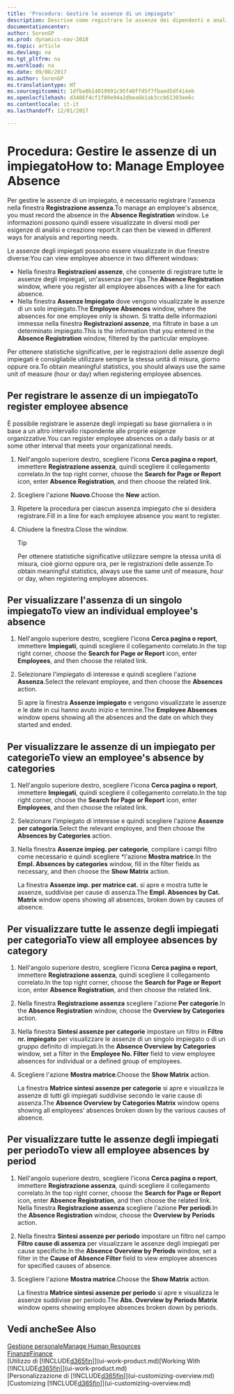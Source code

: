 ```yaml
---
title: 'Procedura: Gestire le assenze di un impiegato'
description: Descrive come registrare le assenze dei dipendenti e analizzare le statistiche sulle assenze.
documentationcenter: 
author: SorenGP
ms.prod: dynamics-nav-2018
ms.topic: article
ms.devlang: na
ms.tgt_pltfrm: na
ms.workload: na
ms.date: 09/08/2017
ms.author: SorenGP
ms.translationtype: HT
ms.sourcegitcommit: 1dfba8b14019991c95f40ffd5f7fbaed5df414eb
ms.openlocfilehash: d3406f4cf1f89e94a2dbea6b1ab3ccb61303ee6c
ms.contentlocale: it-it
ms.lasthandoff: 12/01/2017

---
```

# <a name="how-to-manage-employee-absence"></a><span data-ttu-id="c5969-103">Procedura: Gestire le assenze di un impiegato</span><span class="sxs-lookup"><span data-stu-id="c5969-103">How to: Manage Employee Absence</span></span>
<span data-ttu-id="c5969-104">Per gestire le assenze di un impiegato, è necessario registrare l'assenza nella finestra **Registrazione assenza**.</span><span class="sxs-lookup"><span data-stu-id="c5969-104">To manage an employee's absence, you must record the absence in the **Absence Registration** window.</span></span> <span data-ttu-id="c5969-105">Le informazioni possono quindi essere visualizzate in diversi modi per esigenze di analisi e creazione report.</span><span class="sxs-lookup"><span data-stu-id="c5969-105">It can then be viewed in different ways for analysis and reporting needs.</span></span>

<span data-ttu-id="c5969-106">Le assenze degli impiegati possono essere visualizzate in due finestre diverse:</span><span class="sxs-lookup"><span data-stu-id="c5969-106">You can view employee absence in two different windows:</span></span>

* <span data-ttu-id="c5969-107">Nella finestra **Registrazioni assenze**, che consente di registrare tutte le assenze degli impiegati, un'assenza per riga.</span><span class="sxs-lookup"><span data-stu-id="c5969-107">The **Absence Registration** window, where you register all employee absences with a line for each absence.</span></span>
* <span data-ttu-id="c5969-108">Nella finestra **Assenze Impiegato** dove vengono visualizzate le assenze di un solo impiegato.</span><span class="sxs-lookup"><span data-stu-id="c5969-108">The **Employee Absences** window, where the absences for one employee only is shown.</span></span> <span data-ttu-id="c5969-109">Si tratta delle informazioni immesse nella finestra **Registrazioni assenze**, ma filtrate in base a un determinato impiegato.</span><span class="sxs-lookup"><span data-stu-id="c5969-109">This is the information that you entered in the **Absence Registration** window, filtered by the particular employee.</span></span>

<span data-ttu-id="c5969-110">Per ottenere statistiche significative, per le registrazioni delle assenze degli impiegati è consigliabile utilizzare sempre la stessa unità di misura, giorno oppure ora.</span><span class="sxs-lookup"><span data-stu-id="c5969-110">To obtain meaningful statistics, you should always use the same unit of measure (hour or day) when registering employee absences.</span></span>

## <a name="to-register-employee-absence"></a><span data-ttu-id="c5969-111">Per registrare le assenze di un impiegato</span><span class="sxs-lookup"><span data-stu-id="c5969-111">To register employee absence</span></span>
<span data-ttu-id="c5969-112">È possibile registrare le assenze degli impiegati su base giornaliera o in base a un altro intervallo rispondente alle proprie esigenze organizzative.</span><span class="sxs-lookup"><span data-stu-id="c5969-112">You can register employee absences on a daily basis or at some other interval that meets your organizational needs.</span></span>

1. <span data-ttu-id="c5969-113">Nell'angolo superiore destro, scegliere l'icona **Cerca pagina o report**, immettere **Registrazione assenza**, quindi scegliere il collegamento correlato.</span><span class="sxs-lookup"><span data-stu-id="c5969-113">In the top right corner, choose the **Search for Page or Report** icon, enter **Absence Registration**, and then choose the related link.</span></span>
2. <span data-ttu-id="c5969-114">Scegliere l'azione **Nuovo**.</span><span class="sxs-lookup"><span data-stu-id="c5969-114">Choose the **New** action.</span></span>
3. <span data-ttu-id="c5969-115">Ripetere la procedura per ciascun assenza impiegato che si desidera registrare.</span><span class="sxs-lookup"><span data-stu-id="c5969-115">Fill in a line for each employee absence you want to register.</span></span>
4. <span data-ttu-id="c5969-116">Chiudere la finestra.</span><span class="sxs-lookup"><span data-stu-id="c5969-116">Close the window.</span></span>

    > [!Tip]
    > <span data-ttu-id="c5969-117">Per ottenere statistiche significative utilizzare sempre la stessa unità di misura, cioè giorno oppure ora, per le registrazioni delle assenze.</span><span class="sxs-lookup"><span data-stu-id="c5969-117">To obtain meaningful statistics, always use the same unit of measure, hour or day, when registering employee absences.</span></span>

## <a name="to-view-an-individual-employees-absence"></a><span data-ttu-id="c5969-118">Per visualizzare l'assenza di un singolo impiegato</span><span class="sxs-lookup"><span data-stu-id="c5969-118">To view an individual employee's absence</span></span>
1. <span data-ttu-id="c5969-119">Nell'angolo superiore destro, scegliere l'icona **Cerca pagina o report**, immettere **Impiegati**, quindi scegliere il collegamento correlato.</span><span class="sxs-lookup"><span data-stu-id="c5969-119">In the top right corner, choose the **Search for Page or Report** icon, enter **Employees**, and then choose the related link.</span></span>
2. <span data-ttu-id="c5969-120">Selezionare l'impiegato di interesse e quindi scegliere l'azione **Assenza**.</span><span class="sxs-lookup"><span data-stu-id="c5969-120">Select the relevant employee, and then choose the **Absences** action.</span></span>

    <span data-ttu-id="c5969-121">Si apre la finestra **Assenze impiegato** e vengono visualizzate le assenze e le date in cui hanno avuto inizio e termine.</span><span class="sxs-lookup"><span data-stu-id="c5969-121">The **Employee Absences** window opens showing all the absences and the date on which they started and ended.</span></span>

## <a name="to-view-an-employees-absence-by-categories"></a><span data-ttu-id="c5969-122">Per visualizzare le assenze di un impiegato per categorie</span><span class="sxs-lookup"><span data-stu-id="c5969-122">To view an employee's absence by categories</span></span>
1. <span data-ttu-id="c5969-123">Nell'angolo superiore destro, scegliere l'icona **Cerca pagina o report**, immettere **Impiegati**, quindi scegliere il collegamento correlato.</span><span class="sxs-lookup"><span data-stu-id="c5969-123">In the top right corner, choose the **Search for Page or Report** icon, enter **Employees**, and then choose the related link.</span></span>
2. <span data-ttu-id="c5969-124">Selezionare l'impiegato di interesse e quindi scegliere l'azione **Assenze per categoria**.</span><span class="sxs-lookup"><span data-stu-id="c5969-124">Select the relevant employee, and then choose the **Absences by Categories** action.</span></span>
3. <span data-ttu-id="c5969-125">Nella finestra **Assenze impieg. per categorie**, compilare i campi filtro come necessario e quindi scegliere *l'azione **Mostra matrice**.</span><span class="sxs-lookup"><span data-stu-id="c5969-125">In the **Empl. Absences by categories** window, fill in the filter fields as necessary, and then choose the **Show Matrix** action.</span></span>

    <span data-ttu-id="c5969-126">La finestra **Assenze imp. per matrice cat.** si apre e mostra tutte le assenze, suddivise per cause di assenza.</span><span class="sxs-lookup"><span data-stu-id="c5969-126">The **Empl. Absences by Cat. Matrix** window opens showing all absences, broken down by causes of absence.</span></span>

## <a name="to-view-all-employee-absences-by-category"></a><span data-ttu-id="c5969-127">Per visualizzare tutte le assenze degli impiegati per categoria</span><span class="sxs-lookup"><span data-stu-id="c5969-127">To view all employee absences by category</span></span>
1. <span data-ttu-id="c5969-128">Nell'angolo superiore destro, scegliere l'icona **Cerca pagina o report**, immettere **Registrazione assenza**, quindi scegliere il collegamento correlato.</span><span class="sxs-lookup"><span data-stu-id="c5969-128">In the top right corner, choose the **Search for Page or Report** icon, enter **Absence Registration**, and then choose the related link.</span></span>
2. <span data-ttu-id="c5969-129">Nella finestra **Registrazione assenza** scegliere l'azione **Per categorie**.</span><span class="sxs-lookup"><span data-stu-id="c5969-129">In the **Absence Registration** window, choose the **Overview by Categories** action.</span></span>
3. <span data-ttu-id="c5969-130">Nella finestra **Sintesi assenze per categorie** impostare un filtro in **Filtro nr. impiegato** per visualizzare le assenze di un singolo impiegato o di un gruppo definito di impiegati.</span><span class="sxs-lookup"><span data-stu-id="c5969-130">In the **Absence Overview by Categories** window, set a filter in the **Employee No. Filter** field to view employee absences for individual or a defined group of employees.</span></span>
4. <span data-ttu-id="c5969-131">Scegliere l'azione **Mostra matrice**.</span><span class="sxs-lookup"><span data-stu-id="c5969-131">Choose the **Show Matrix** action.</span></span>

    <span data-ttu-id="c5969-132">La finestra **Matrice sintesi assenze per categorie** si apre e visualizza le assenze di tutti gli impiegati suddivise secondo le varie cause di assenza.</span><span class="sxs-lookup"><span data-stu-id="c5969-132">The **Absence Overview by Categories Matrix** window opens showing all employees’ absences broken down by the various causes of absence.</span></span>

## <a name="to-view-all-employee-absences-by-period"></a><span data-ttu-id="c5969-133">Per visualizzare tutte le assenze degli impiegati per periodo</span><span class="sxs-lookup"><span data-stu-id="c5969-133">To view all employee absences by period</span></span>
1. <span data-ttu-id="c5969-134">Nell'angolo superiore destro, scegliere l'icona **Cerca pagina o report**, immettere **Registrazione assenza**, quindi scegliere il collegamento correlato.</span><span class="sxs-lookup"><span data-stu-id="c5969-134">In the top right corner, choose the **Search for Page or Report** icon, enter **Absence Registration**, and then choose the related link.</span></span>
   <span data-ttu-id="c5969-135">Nella finestra **Registrazione assenza** scegliere l'azione **Per periodi**.</span><span class="sxs-lookup"><span data-stu-id="c5969-135">In the **Absence Registration** window, choose the **Overview by Periods** action.</span></span>
2. <span data-ttu-id="c5969-136">Nella finestra **Sintesi assenze per periodo** impostare un filtro nel campo **Filtro cause di assenza** per visualizzare le assenze degli impiegati per cause specifiche.</span><span class="sxs-lookup"><span data-stu-id="c5969-136">In the **Absence Overview by Periods** window, set a filter in the **Cause of Absence Filter** field to view employee absences for specified causes of absence.</span></span>
3. <span data-ttu-id="c5969-137">Scegliere l'azione **Mostra matrice**.</span><span class="sxs-lookup"><span data-stu-id="c5969-137">Choose the **Show Matrix** action.</span></span>

    <span data-ttu-id="c5969-138">La finestra **Matrice sintesi assenze per periodo** si apre e visualizza le assenze suddivise per periodo.</span><span class="sxs-lookup"><span data-stu-id="c5969-138">The **Abs. Overview by Periods Matrix** window opens showing employee absences broken down by periods.</span></span>

## <a name="see-also"></a><span data-ttu-id="c5969-139">Vedi anche</span><span class="sxs-lookup"><span data-stu-id="c5969-139">See Also</span></span>
[<span data-ttu-id="c5969-140">Gestione personale</span><span class="sxs-lookup"><span data-stu-id="c5969-140">Manage Human Resources</span></span>](hr-manage-human-resources.md)  
[<span data-ttu-id="c5969-141">Finanze</span><span class="sxs-lookup"><span data-stu-id="c5969-141">Finance</span></span>](finance.md)  
<span data-ttu-id="c5969-142">[Utilizzo di [!INCLUDE[d365fin](includes/d365fin_md.md)]](ui-work-product.md)</span><span class="sxs-lookup"><span data-stu-id="c5969-142">[Working With [!INCLUDE[d365fin](includes/d365fin_md.md)]](ui-work-product.md)</span></span>  
<span data-ttu-id="c5969-143">[Personalizzazione di [!INCLUDE[d365fin](includes/d365fin_md.md)]](ui-customizing-overview.md)</span><span class="sxs-lookup"><span data-stu-id="c5969-143">[Customizing [!INCLUDE[d365fin](includes/d365fin_md.md)]](ui-customizing-overview.md)</span></span>

